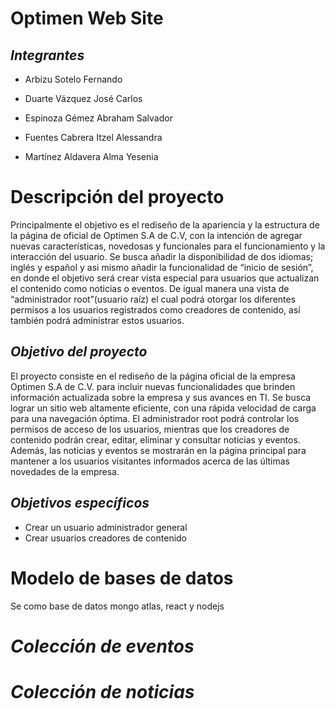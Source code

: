 # Optimen Web Site
## *Integrantes*
* Arbizu Sotelo Fernando 
+ Duarte Vázquez José Carlos
- Espinoza Gémez Abraham Salvador 
* Fuentes Cabrera Itzel Alessandra
+ Martínez Aldavera Alma Yesenia

# Descripción del proyecto
Principalmente el objetivo es el rediseño de la apariencia y la estructura de la página de oficial de Optimen S.A de C.V, con la intención de agregar nuevas características, novedosas y funcionales para el funcionamiento y la interacción del usuario. Se busca añadir la disponibilidad de dos idiomas; inglés y español y asi mismo añadir la funcionalidad de “inicio de sesión”, en donde el objetivo será crear vista especial para usuarios que actualizan el contenido como noticias o eventos. De igual manera una vista de “administrador root”(usuario raíz) el cual podrá otorgar los diferentes permisos a los usuarios registrados como creadores de contenido, así también podrá administrar estos usuarios.

## *Objetivo del proyecto*
El proyecto consiste en el rediseño de la página oficial de la empresa Optimen S.A de C.V. para incluir nuevas funcionalidades que brinden información actualizada sobre la empresa y sus avances en TI. Se busca lograr un sitio web altamente eficiente, con una rápida velocidad de carga para una navegación óptima. El administrador root podrá controlar los permisos de acceso de los usuarios, mientras que los creadores de contenido podrán crear, editar, eliminar y consultar noticias y eventos. Además, las noticias y eventos se mostrarán en la página principal para mantener a los usuarios visitantes informados acerca de las últimas novedades de la empresa.

## *Objetivos específicos*
* Crear un usuario administrador general 
* Crear usuarios creadores de contenido

# Modelo de bases de datos
Se como base de datos mongo atlas, react y nodejs
 # *Colección de eventos*
 
 # *Colección de noticias*
 
 



